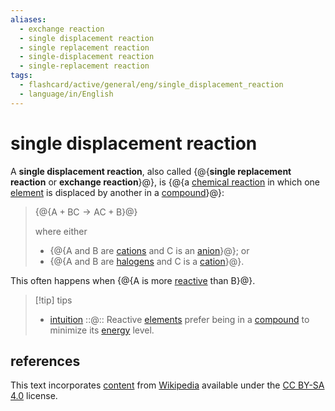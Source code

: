 ```yaml
---
aliases:
  - exchange reaction
  - single displacement reaction
  - single replacement reaction
  - single-displacement reaction
  - single-replacement reaction
tags:
  - flashcard/active/general/eng/single_displacement_reaction
  - language/in/English
---
```


# single displacement reaction

A __single displacement reaction__, also called {@{__single replacement reaction__ or __exchange reaction__}@}, is {@{a [chemical reaction](chemical%20reaction.md) in which one [element](chemical%20element.md) is displaced by another in a [compound](chemical%20compound.md)}@}: <!--SR:!2027-06-29,1127,310!2025-11-28,662,270-->

> {@{$\text{A}+\text{BC}\rightarrow\text{AC}+\text{B}$}@}
>
> where either
>
> - {@{$\text{A}$ and $\text{B}$ are [cations](ion.md) and $\text{C}$ is an [anion](ion.md)}@}; or
> - {@{$\text{A}$ and $\text{B}$ are [halogens](halogen.md) and $\text{C}$ is a [cation](ion.md)}@}. <!--SR:!2027-07-10,945,302!2026-02-15,582,324!2027-09-17,1067,344-->

This often happens when {@{$\text{A}$ is more [reactive](reactivity%20(chemistry).md) than $\text{B}$}@}. <!--SR:!2028-05-22,1459,350-->

> [!tip] tips
>
> - [intuition](intuition.md) ::@:: Reactive [elements](chemical%20element.md) prefer being in a [compound](chemical%20compound.md) to minimize its [energy](energy.md) level. <!--SR:!2027-02-19,832,330!2030-08-03,1857,379-->

## references

This text incorporates [content](https://en.wikipedia.org/wiki/single_displacement_reaction) from [Wikipedia](Wikipedia.md) available under the [CC BY-SA 4.0](https://creativecommons.org/licenses/by-sa/4.0/) license.

